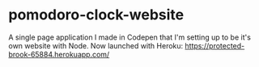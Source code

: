 # pomodoro-clock-website
A single page application I made in Codepen that I'm setting up to be it's own website with Node.
Now launched with Heroku: https://protected-brook-65884.herokuapp.com/ 
